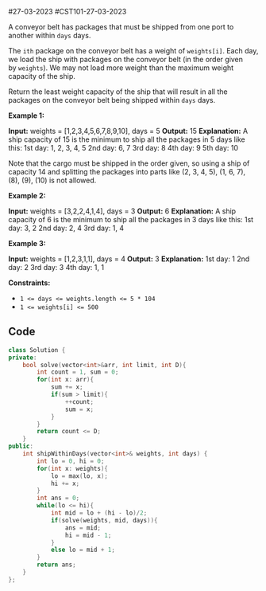 #27-03-2023 
#CST101-27-03-2023 

A conveyor belt has packages that must be shipped from one port to another within `days` days.

The `ith` package on the conveyor belt has a weight of `weights[i]`. Each day, we load the ship with packages on the conveyor belt (in the order given by `weights`). We may not load more weight than the maximum weight capacity of the ship.

Return the least weight capacity of the ship that will result in all the packages on the conveyor belt being shipped within `days` days.

**Example 1:**

**Input:** weights = [1,2,3,4,5,6,7,8,9,10], days = 5
**Output:** 15
**Explanation:** A ship capacity of 15 is the minimum to ship all the packages in 5 days like this:
1st day: 1, 2, 3, 4, 5
2nd day: 6, 7
3rd day: 8
4th day: 9
5th day: 10

Note that the cargo must be shipped in the order given, so using a ship of capacity 14 and splitting the packages into parts like (2, 3, 4, 5), (1, 6, 7), (8), (9), (10) is not allowed.

**Example 2:**

**Input:** weights = [3,2,2,4,1,4], days = 3
**Output:** 6
**Explanation:** A ship capacity of 6 is the minimum to ship all the packages in 3 days like this:
1st day: 3, 2
2nd day: 2, 4
3rd day: 1, 4

**Example 3:**

**Input:** weights = [1,2,3,1,1], days = 4
**Output:** 3
**Explanation:**
1st day: 1
2nd day: 2
3rd day: 3
4th day: 1, 1

**Constraints:**

-   `1 <= days <= weights.length <= 5 * 104`
-   `1 <= weights[i] <= 500`

## Code

```cpp
class Solution {
private: 
    bool solve(vector<int>&arr, int limit, int D){
        int count = 1, sum = 0;
        for(int x: arr){
            sum += x;
            if(sum > limit){
                ++count;
                sum = x;
            }
        }
        return count <= D;
    }
public:
    int shipWithinDays(vector<int>& weights, int days) {
        int lo = 0, hi = 0;
        for(int x: weights){
            lo = max(lo, x);
            hi += x;
        }
        int ans = 0;
        while(lo <= hi){
            int mid = lo + (hi - lo)/2;
            if(solve(weights, mid, days)){
                ans = mid;
                hi = mid - 1;
            }
            else lo = mid + 1;
        }
        return ans;
    }
};
```